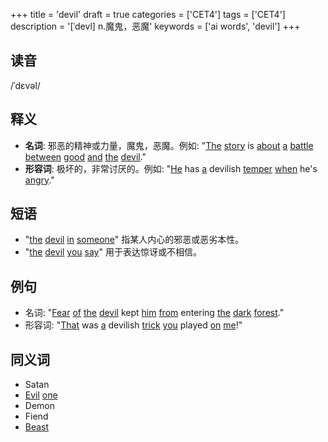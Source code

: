 +++
title = 'devil'
draft = true
categories = ['CET4']
tags = ['CET4']
description = '[ˈdevl] n.魔鬼，恶魔'
keywords = ['ai words', 'devil']
+++

## 读音
/ˈdɛvəl/

## 释义
- **名词**: 邪恶的精神或力量，魔鬼，恶魔。例如: "[The](/zh/post/the/) [story](/zh/post/story/) is [about](/zh/post/about/) [a](/zh/post/a/) [battle](/zh/post/battle/) [between](/zh/post/between/) [good](/zh/post/good/) [and](/zh/post/and/) [the](/zh/post/the/) [devil](/zh/post/devil/)."
- **形容词**: 极坏的，非常讨厌的。例如: "[He](/zh/post/he/) has [a](/zh/post/a/) devilish [temper](/zh/post/temper/) [when](/zh/post/when/) he's [angry](/zh/post/angry/)."

## 短语
- "[the](/zh/post/the/) [devil](/zh/post/devil/) [in](/zh/post/in/) [someone](/zh/post/someone/)" 指某人内心的邪恶或恶劣本性。
- "[the](/zh/post/the/) [devil](/zh/post/devil/) [you](/zh/post/you/) [say](/zh/post/say/)" 用于表达惊讶或不相信。

## 例句
- 名词: "[Fear](/zh/post/fear/) [of](/zh/post/of/) [the](/zh/post/the/) [devil](/zh/post/devil/) kept [him](/zh/post/him/) [from](/zh/post/from/) entering [the](/zh/post/the/) [dark](/zh/post/dark/) [forest](/zh/post/forest/)."
- 形容词: "[That](/zh/post/that/) was [a](/zh/post/a/) devilish [trick](/zh/post/trick/) [you](/zh/post/you/) played [on](/zh/post/on/) [me](/zh/post/me/)!"

## 同义词
- Satan
- [Evil](/zh/post/evil/) [one](/zh/post/one/)
- Demon
- Fiend
- [Beast](/zh/post/beast/)
